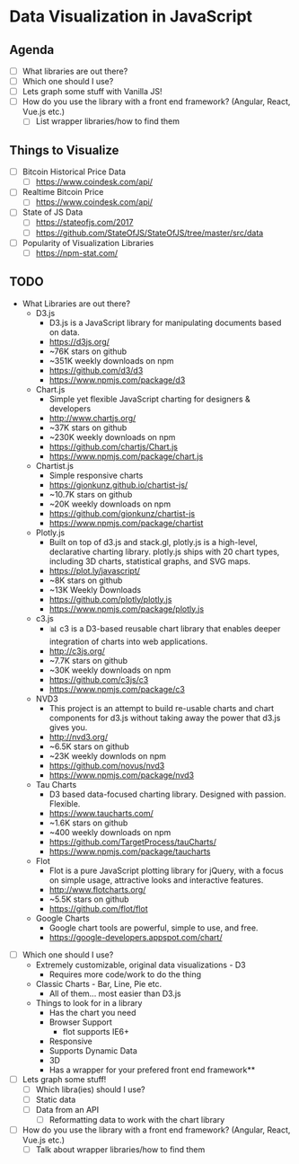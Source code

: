 # Data Visualization in JavaScript

## Agenda

* [ ] What libraries are out there?
* [ ] Which one should I use?
* [ ] Lets graph some stuff with Vanilla JS!
* [ ] How do you use the library with a front end framework? (Angular, React, Vue.js etc.)
  * [ ] List wrapper libraries/how to find them

## Things to Visualize
* [ ] Bitcoin Historical Price Data
  * [ ] https://www.coindesk.com/api/
* [ ] Realtime Bitcoin Price
  * [ ] https://www.coindesk.com/api/
* [ ] State of JS Data
  * [ ] https://stateofjs.com/2017
  * [ ] https://github.com/StateOfJS/StateOfJS/tree/master/src/data
* [ ] Popularity of Visualization Libraries
  * [ ] https://npm-stat.com/

## TODO

* What Libraries are out there?
  * D3.js
    * D3.js is a JavaScript library for manipulating documents based on data.
    * https://d3js.org/
    * ~76K stars on github
    * ~351K weekly downloads on npm
    * https://github.com/d3/d3
    * https://www.npmjs.com/package/d3
  * Chart.js
    * Simple yet flexible JavaScript charting for designers & developers
    * http://www.chartjs.org/
    * ~37K stars on github
    * ~230K weekly downloads on npm
    * https://github.com/chartjs/Chart.js
    * https://www.npmjs.com/package/chart.js
  * Chartist.js
    * Simple responsive charts
    * https://gionkunz.github.io/chartist-js/
    * ~10.7K stars on github
    * ~20K weekly downloads on npm
    * https://github.com/gionkunz/chartist-js
    * https://www.npmjs.com/package/chartist
  * Plotly.js
    * Built on top of d3.js and stack.gl, plotly.js is a high-level, declarative charting library. plotly.js ships with 20 chart types, including 3D charts, statistical graphs, and SVG maps. 
    * https://plot.ly/javascript/
    * ~8K stars on github
    * ~13K Weekly Downloads
    * https://github.com/plotly/plotly.js
    * https://www.npmjs.com/package/plotly.js
  * c3.js
    * 📊 c3 is a D3-based reusable chart library that enables deeper integration of charts into web applications.
    * http://c3js.org/
    * ~7.7K stars on github
    * ~30K weekly downloads on npm
    * https://github.com/c3js/c3
    * https://www.npmjs.com/package/c3
  * NVD3
    * This project is an attempt to build re-usable charts and chart components for d3.js without taking away the power that d3.js gives you.
    * http://nvd3.org/
    * ~6.5K stars on github
    * ~23K weekly downlods on npm
    * https://github.com/novus/nvd3
    * https://www.npmjs.com/package/nvd3
  * Tau Charts
    * D3 based data-focused charting library. Designed with passion. Flexible.
    * https://www.taucharts.com/
    * ~1.6K stars on github
    * ~400 weekly downloads on npm
    * https://github.com/TargetProcess/tauCharts/
    * https://www.npmjs.com/package/taucharts
  * Flot
    * Flot is a pure JavaScript plotting library for jQuery, with a focus on simple usage, attractive looks and interactive features.
    * http://www.flotcharts.org/
    * ~5.5K stars on github 
    * https://github.com/flot/flot
  * Google Charts
    * Google chart tools are powerful, simple to use, and free.
    * https://google-developers.appspot.com/chart/
* [ ] Which one should I use?
  * Extremely customizable, original data visualizations - D3
    * Requires more code/work to do the thing
  * Classic Charts - Bar, Line, Pie etc.
    * All of them... most easier than D3.js
  * Things to look for in a library
    * Has the chart you need
    * Browser Support
      * flot supports IE6+
    * Responsive
    * Supports Dynamic Data
    * 3D
    * Has a wrapper for your prefered front end framework**
* [ ] Lets graph some stuff!
  * [ ] Which libra(ies) should I use?
  * [ ] Static data
  * [ ] Data from an API
    * [ ] Reformatting data to work with the chart library
* [ ] How do you use the library with a front end framework? (Angular, React, Vue.js etc.)
  * [ ] Talk about wrapper libraries/how to find them